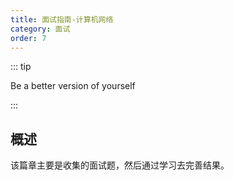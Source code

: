```yaml
---
title: 面试指南-计算机网络
category: 面试
order: 7
---
```



::: tip

Be a better version of yourself

:::


## 概述

该篇章主要是收集的面试题，然后通过学习去完善结果。